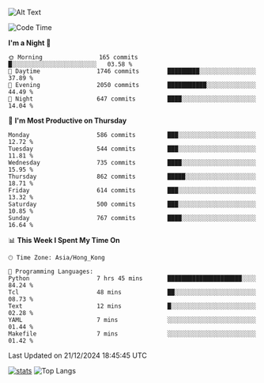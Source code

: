 ![Alt Text](https://media.tenor.com/3Gehha8RO-sAAAAC/goose-dance.gif)

<!--START_SECTION:waka-->
![Code Time](http://img.shields.io/badge/Code%20Time-373%20hrs%202%20mins-blue)

**I'm a Night 🦉** 

```text
🌞 Morning                165 commits         █░░░░░░░░░░░░░░░░░░░░░░░░   03.58 % 
🌆 Daytime                1746 commits        █████████░░░░░░░░░░░░░░░░   37.89 % 
🌃 Evening                2050 commits        ███████████░░░░░░░░░░░░░░   44.49 % 
🌙 Night                  647 commits         ████░░░░░░░░░░░░░░░░░░░░░   14.04 % 
```
📅 **I'm Most Productive on Thursday** 

```text
Monday                   586 commits         ███░░░░░░░░░░░░░░░░░░░░░░   12.72 % 
Tuesday                  544 commits         ███░░░░░░░░░░░░░░░░░░░░░░   11.81 % 
Wednesday                735 commits         ████░░░░░░░░░░░░░░░░░░░░░   15.95 % 
Thursday                 862 commits         █████░░░░░░░░░░░░░░░░░░░░   18.71 % 
Friday                   614 commits         ███░░░░░░░░░░░░░░░░░░░░░░   13.32 % 
Saturday                 500 commits         ███░░░░░░░░░░░░░░░░░░░░░░   10.85 % 
Sunday                   767 commits         ████░░░░░░░░░░░░░░░░░░░░░   16.64 % 
```


📊 **This Week I Spent My Time On** 

```text
🕑︎ Time Zone: Asia/Hong_Kong

💬 Programming Languages: 
Python                   7 hrs 45 mins       █████████████████████░░░░   84.24 % 
Tcl                      48 mins             ██░░░░░░░░░░░░░░░░░░░░░░░   08.73 % 
Text                     12 mins             █░░░░░░░░░░░░░░░░░░░░░░░░   02.28 % 
YAML                     7 mins              ░░░░░░░░░░░░░░░░░░░░░░░░░   01.44 % 
Makefile                 7 mins              ░░░░░░░░░░░░░░░░░░░░░░░░░   01.42 % 
```


 Last Updated on 21/12/2024 18:45:45 UTC
<!--END_SECTION:waka-->
[![stats](https://github-readme-stats-rose-phi.vercel.app/api?username=jxncted&count_private=true)](https://github.com/jxncted/github-readme-stats)
![Top Langs](https://github-readme-stats-rose-phi.vercel.app/api/top-langs/?username=jxncted\&layout=compact&hide=c,assembly,jupyter%20notebook)
